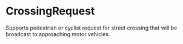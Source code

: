 # CrossingRequest
Supports pedestrian or cyclist request for street crossing that will be broadcast to approaching motor vehicles.

